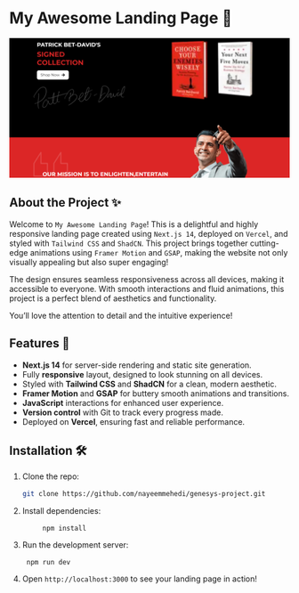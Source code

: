 # My Awesome Landing Page 🚀

![Project Screenshot](./project.png)

## About the Project ✨
Welcome to `My Awesome Landing Page`! This is a delightful and highly responsive landing page created using `Next.js 14`, deployed on `Vercel`, and styled with `Tailwind CSS` and `ShadCN`. This project brings together cutting-edge animations using `Framer Motion` and `GSAP`, making the website not only visually appealing but also super engaging!

The design ensures seamless responsiveness across all devices, making it accessible to everyone. With smooth interactions and fluid animations, this project is a perfect blend of aesthetics and functionality. 

You’ll love the attention to detail and the intuitive experience!

## Features 🎨
- **Next.js 14** for server-side rendering and static site generation.
- Fully **responsive** layout, designed to look stunning on all devices.
- Styled with **Tailwind CSS** and **ShadCN** for a clean, modern aesthetic.
- **Framer Motion** and **GSAP** for buttery smooth animations and transitions.
- **JavaScript** interactions for enhanced user experience.
- **Version control** with Git to track every progress made.
- Deployed on **Vercel**, ensuring fast and reliable performance.

## Installation 🛠️
1. Clone the repo:
   ```bash
   git clone https://github.com/nayeemmehedi/genesys-project.git
   ```
2. Install dependencies:
   
    ```
         npm install

     ```


3. Run the development server:

    ```
     npm run dev

    ```

4. Open `http://localhost:3000` to see your landing page in action!


